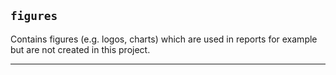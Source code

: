 ## `figures`

Contains figures (e.g. logos, charts) which are used in reports for example but are not created in this project.

---
